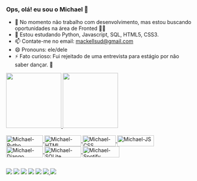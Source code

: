 ### Ops, olá! eu sou o Michael 👋

- 🔭 No momento não trabalho com desenvolvimento, mas estou buscando oportunidades na área de Fronted 👨‍💻
- 🌱 Estou estudando Python, Javascript, SQL, HTML5, CSS3.
- 📫 Contate-me no email: mackellsud@gmail.com
- 😄 Pronouns: ele/dele
- ⚡ Fato curioso: Fui rejeitado de uma entrevista para estágio por não saber dançar. 🤔

<div>
  <a href="https://github.com/michaelmdrs">
  <img height="150em" src="https://github-readme-stats.vercel.app/api?username=michaelmdrs&show_icons=true&theme=dracula&include_all_commits=true&count_private=true"/>
  <img height="150em" src="https://github-readme-stats.vercel.app/api/top-langs/?username=michaelmdrs&layout=compact&langs_count=7&theme=dracula"/>
</div>
<div style="display: inline_block"><br>
  <img align="center" alt="Michael-Pytho" height="30" width="100" src="https://img.shields.io/badge/Python-3776AB?style=for-the-badge&logo=python&logoColor=white">
  <img align="center" alt="Michael-HTML" height="30" width="100" src="https://img.shields.io/badge/HTML5-E34F26?style=for-the-badge&logo=html5&logoColor=white">
  <img align="center" alt="Michael-CSS" height="30" width="90" src="https://img.shields.io/badge/CSS3-1572B6?style=for-the-badge&logo=css3&logoColor=whitee">
  <img align="center" alt="Michael-JS" height="30" width="100" src="https://img.shields.io/badge/JavaScript-F7DF1E?style=for-the-badge&logo=javascript&logoColor=black">
  <img align="center" alt="Michael-Django" height="30" width="100" src="https://img.shields.io/badge/Django-092E20?style=for-the-badge&logo=django&logoColor=white">
  <img align="center" alt="Michael-SQLite" height="30" width="100" src="https://img.shields.io/badge/SQLite-07405E?style=for-the-badge&logo=sqlite&logoColor=white">
  <img align="center" alt="Michael-Spotify" height="30" width="100" src="https://img.shields.io/badge/Spotify-1ED760?&style=for-the-badge&logo=spotify&logoColor=white">
</div>
  
##
<div>
 <a href="https://t.me/mackellroot" target="_blank"><img src="https://img.shields.io/badge/Telegram-2CA5E0?style=for-the-badge&logo=telegram&logoColor=white" target="_blank"></a>
 <a href="https://www.twitter.com/Mackellsud" target="_blank"><img src="https://img.shields.io/badge/Twitter-1DA1F2?style=for-the-badge&logo=twitter&logoColor=white" target="_blank"></a>
 <a href="https://www.instagram.com/mackellsud" target="_blank"><img src="https://img.shields.io/badge/-Instagram-%23E4405F?style=for-the-badge&logo=instagram&logoColor=white" target="_blank"></a>
 <a href="https://www.linkedin.com/in/michael-santos-d/" target="_blank"><img src="https://img.shields.io/badge/-LinkedIn-%230077B5?style=for-the-badge&logo=linkedin&logoColor=white" target="_blank"></a> 
 <a href = "mailto:mackellsud@gmail.com"><img src="https://img.shields.io/badge/Gmail-D14836?style=for-the-badge&logo=gmail&logoColor=white" target="_blank"></a>
 <a href="#" target="_blank"><img src="https://img.shields.io/badge/Discord-7289DA?style=for-the-badge&logo=discord&logoColor=white" target="_blank">     </a>
  <a href="https://linuxmint.com/download.php" target="_blank"><img src="https://img.shields.io/badge/Linux_Mint-87CF3E?style=for-the-badge&logo=linux-mint&logoColor=white"></a>
</div>


<!--
**Mackellsud/mackellsud** is a ✨ _special_ ✨ repository because its `README.md` (this file) appears on your GitHub profile.

Here are some ideas to get you started:

- 
- 
- 👯 I’m looking to collaborate on ...
- 🤔 I’m looking for help with ...
- 💬 Ask me about 🐱‍👤...
- 📫 Contate-me no email: mackellsud@gmail.com
- 😄 Pronouns: ele/dele
- ⚡ Fun fact: Fui rejeitado de uma entrevista para estágio por não saber Assembly. 🤔
-->

